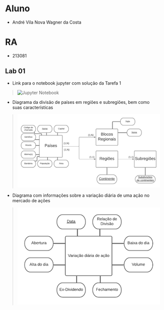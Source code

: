# Aluno
* André Vila Nova Wagner da Costa

# RA
* 213081

## Lab 01
* Link para o notebook jupyter com solução da Tarefa 1
> ![Jupyter Notebook](jupnotebook/lab01-api.ipynb)

* Diagrama da divisão de países em regiões e subregiões, bem como suas características
> ![Diagrama 1](images/diagrama1.png)

* Diagrama com informações sobre a variação diária de uma ação no mercado de ações
> ![Diagrama 2](images/diagrama2.png)

